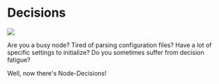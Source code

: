 # Decisions

![](http://upload.wikimedia.org/wikipedia/commons/4/48/Cretan-labyrinth-square-path.svg)

Are you a busy node?
Tired of parsing configuration files?
Have a lot of specific settings to initialize?
Do you sometimes suffer from decision fatigue?

Well, now there's Node-Decisions!

